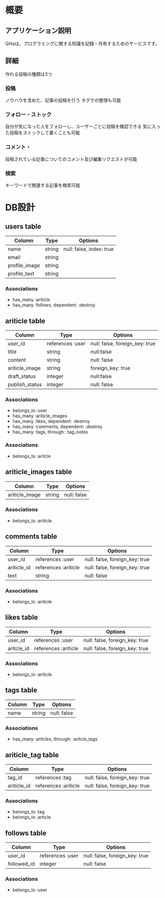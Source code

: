 # 概要

## アプリケーション説明

Qiitaは、プログラミングに関する知識を記録・共有するためのサービスです。

## 詳細

作れる投稿の種類は3つ

### 投稿
ノウハウを含めた、記事の投稿を行う
タグでの整理も可能

### フォロー・ストック
自分が気になった人をフォローし、ユーザーごとに投稿を確認できる
気に入った投稿をストックして置くことも可能

### コメント・
投稿されている記事についてのコメント及び編集リクエストが可能

### 検索
キーワードで関連する記事を検索可能

# DB設計

## users table

|Column|Type|Options|
|------|----|-------|
|name|string|null: false, index: true|
|email|string||
|profile_image|string|
|profile_text|string|



### Associations
- has_many :ariticle
- has_many :follows, dependent: :destroy


## ariticle table

|Column|Type|Options|
|------|----|-------|
|user_id|references :user|null: false, foreign_key: true|
|title|string|null:false|
|content|string|null: false|
|ariticle_image|string|foreign_key: true|
|draft_status|integer|null:false|
|publish_status|integer|null: false|

### Associations
- belongs_to :user
- has_many :ariticle_images
- has_many :likes, dependent: :destroy
- has_many :comments, dependent: :destroy
- has_many :tags, through: :tag_notes




### Associations
- belongs_to :aritcle


## ariticle_images table

|Column|Type|Options|
|------|----|-------|
|ariticle_image|string|null: false|


### Associations
- belongs_to :ariticle


## comments table

|Column|Type|Options|
|------|----|-------|
|user_id|references :user|null: false, foreign_key: true|
|ariticle_id|references :ariticle|null: false, foreign_key: true|
|text|string|null: false|

### Associations
- belongs_to :ariticle


## likes table

|Column|Type|Options|
|------|----|-------|
|user_id|references :user|null: false, foreign_key: true|
|aritcle_id|references :ariticle|null: false, foreign_key: true|

### Associations
- belongs_to :ariticle


## tags table

|Column|Type|Options|
|------|----|-------|
|name|string|null: false|

### Associations
- has_many :aritcles, through: :aritcle_tags


## ariticle_tag table

|Column|Type|Options|
|------|----|-------|
|tag_id|references :tag|null: false, foreign_key: true|
|ariticle_id|references :ariticle|null: false, foreign_key: true|

### Associations
- belongs_to :tag
- belongs_to :article


## follows table

|Column|Type|Options|
|------|----|-------|
|user_id|references :user|null: false, foreign_key: true|
|followed_id|integer|null: false|

### Associations
- belongs_to :user
